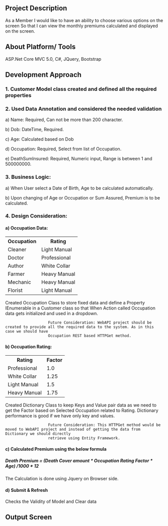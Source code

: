 <h2>Project Description</h2>

As a Member I would like to have an ability to choose various options on the screen  So that I can view the monthly premiums calculated and displayed on the screen.

<h2>About Platform/ Tools</h2>
ASP.Net Core MVC 5.0, C#, JQuery, Bootstrap

<h2>Development Approach</h2>

<h3>1. Customer Model class created and defined all the required properties</h3>

<h3>2. Used Data Annotation and considered the needed validation</h3>

   <p>a) Name: Required, Can not be more than 200 character.</p>
   <p>b) Dob: DateTime, Required.</p>
   <p>c) Age: Calculated based on Dob</p>
   <p>d) Occupation: Required, Select from list of Occupation.</p>
   <p>e) DeathSumInsured: Required, Numeric input, Range is between 1 and 500000000.</p>
   
<h3>3. Business Logic:</h3>

   <p>a) When User select a Date of Birth, Age to be calculated automatically.</p>
   <p>b) Upon changing of Age or Occupation or Sum Assured, Premium is to be calculated.</p>

<h3>4. Design Consideration:</h3>

   <p><h4>a) Occupation Data: </h4>
                      <table>
                         <th>Occupation</th>
                         <th>Rating</th>
                         <tr>
                            <td>Cleaner</td>
                            <td>Light Manual</td>
                         </tr>
                         <tr>
                            <td>Doctor</td>
                            <td>Professional</td>
                         </tr>
                         <tr>
                            <td>Author</td>
                            <td>White Collar</td>
                         </tr>
                         <tr>
                            <td>Farmer</td>
                            <td>Heavy Manual</td>
                         </tr>
                         <tr>
                            <td>Mechanic</td>
                            <td>Heavy Manual</td>
                         </tr>
                           <tr>
                            <td>Florist</td>
                            <td>Light Manual</td>
                         </tr>
                      </table>
                </p>
                <p>
                       Created Occupation Class to store fixed data and define a Property IEnumerable<Occupation> in a Customer class so that When Action called 
                       Occupation data gets initialized and used in a dropdown.</p>
                       
                       Future Consideration: WebAPI project should be created to provide all the required data to the system. As in this case we should have 
                       Occupation REST based HTTPGet method.
  
   <p><h4>b) Occupation Rating: </h4>
                <table>
                         <th>Rating</th>
                         <th>Factor</th>
                         <tr>
                            <td>Professional</td>
                            <td>1.0</td>
                         </tr>
                         <tr>
                            <td>White Collar</td>
                            <td>1.25</td>
                         </tr>
                         <tr>
                            <td>Light Manual</td>
                            <td>1.5</td>
                         </tr>
                         <tr>
                            <td>Heavy Manual</td>
                            <td>1.75</td>
                         </tr>
                         </table>
                         </p>
                         <p>
                       Created Dictionary Class to keep Keys and Value pair data as we need to get the Factor based on Selected Occupation related to Rating. 
                       Dictionary performance is good if we have only key and values.</p>
                       
                       Future Consideration: This HTTPGet method would be moved to WebAPI project and instead of getting the data from Dictionary we should directly 
                       retrieve using Entity Framework.
                       
   <p><h4>c) Calculated Premium using the below formula</h4>
        <h5>
         Death Premium = (Death Cover amount * Occupation Rating Factor * Age) /1000 * 12
        </h5>         
         The Calculation is done using Jquery on Browser side.
   </p>

   <p><h4>d) Submit & Refresh</h4>
         Checks the Validity of Model and Clear data
   </p>

<h2>Output Screen</h2>

